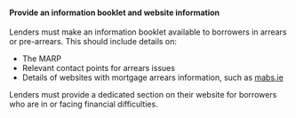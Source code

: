 ####  **Provide an information booklet and website information**

Lenders must make an information booklet available to borrowers in arrears or
pre-arrears. This should include details on:

  * The MARP 
  * Relevant contact points for arrears issues 
  * Details of websites with mortgage arrears information, such as [ mabs.ie ](https://www.mabs.ie/)

Lenders must provide a dedicated section on their website for borrowers who
are in or facing financial difficulties.
